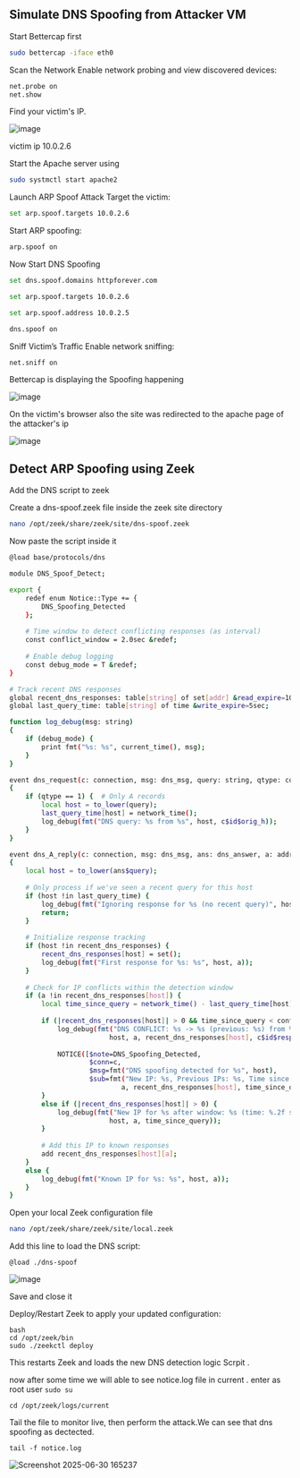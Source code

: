 ## Simulate DNS Spoofing from Attacker VM

Start Bettercap first 

```bash
sudo bettercap -iface eth0
```

Scan the Network
Enable network probing and view discovered devices:

```bash
net.probe on
net.show
```
 Find your victim's IP.

 ![image](https://github.com/user-attachments/assets/5b52ba33-122a-48bd-9870-dc5ba6f11d24)

victim ip 10.0.2.6

Start the Apache server using

```bash
sudo systmctl start apache2
```

Launch ARP Spoof Attack
 Target the victim:

```bash
set arp.spoof.targets 10.0.2.6
```
Start ARP spoofing:

```bash
arp.spoof on
```
Now Start DNS Spoofing 

```bash
set dns.spoof.domains httpforever.com
```
```bash
set arp.spoof.targets 10.0.2.6
```
```bash
set arp.spoof.address 10.0.2.5
```
```bash
dns.spoof on
```
 Sniff Victim’s Traffic
Enable network sniffing:

```
net.sniff on
```

Bettercap is displaying the Spoofing happening

![image](https://github.com/user-attachments/assets/1a06c906-be27-4439-aba6-ab03e0e99167)

On the victim's browser also the site was redirected to the apache page of the attacker's ip

![image](https://github.com/user-attachments/assets/d07e228a-faba-40b3-8ad8-98be14c720fb)

## Detect ARP Spoofing using Zeek

Add the DNS script to zeek

Create a dns-spoof.zeek file inside the zeek site directory

```bash
nano /opt/zeek/share/zeek/site/dns-spoof.zeek
```
Now paste the script inside it

```bash
@load base/protocols/dns

module DNS_Spoof_Detect;

export {
    redef enum Notice::Type += {
        DNS_Spoofing_Detected
    };
    
    # Time window to detect conflicting responses (as interval)
    const conflict_window = 2.0sec &redef;
    
    # Enable debug logging
    const debug_mode = T &redef;
}

# Track recent DNS responses
global recent_dns_responses: table[string] of set[addr] &read_expire=10sec;
global last_query_time: table[string] of time &write_expire=5sec;

function log_debug(msg: string)
{
    if (debug_mode) {
        print fmt("%s: %s", current_time(), msg);
    }
}

event dns_request(c: connection, msg: dns_msg, query: string, qtype: count, qclass: count)
{
    if (qtype == 1) {  # Only A records
        local host = to_lower(query);
        last_query_time[host] = network_time();
        log_debug(fmt("DNS query: %s from %s", host, c$id$orig_h));
    }
}

event dns_A_reply(c: connection, msg: dns_msg, ans: dns_answer, a: addr)
{
    local host = to_lower(ans$query);
    
    # Only process if we've seen a recent query for this host
    if (host !in last_query_time) {
        log_debug(fmt("Ignoring response for %s (no recent query)", host));
        return;
    }
    
    # Initialize response tracking
    if (host !in recent_dns_responses) {
        recent_dns_responses[host] = set();
        log_debug(fmt("First response for %s: %s", host, a));
    }
    
    # Check for IP conflicts within the detection window
    if (a !in recent_dns_responses[host]) {
        local time_since_query = network_time() - last_query_time[host];
        
        if (|recent_dns_responses[host]| > 0 && time_since_query < conflict_window) {
            log_debug(fmt("DNS CONFLICT: %s -> %s (previous: %s) from %s", 
                         host, a, recent_dns_responses[host], c$id$resp_h));
            
            NOTICE([$note=DNS_Spoofing_Detected,
                    $conn=c,
                    $msg=fmt("DNS spoofing detected for %s", host),
                    $sub=fmt("New IP: %s, Previous IPs: %s, Time since query: %.2f sec", 
                            a, recent_dns_responses[host], time_since_query)]);
        }
        else if (|recent_dns_responses[host]| > 0) {
            log_debug(fmt("New IP for %s after window: %s (time: %.2f sec)", 
                         host, a, time_since_query));
        }
        
        # Add this IP to known responses
        add recent_dns_responses[host][a];
    }
    else {
        log_debug(fmt("Known IP for %s: %s", host, a));
    }
}
```
Open your local Zeek configuration file 

```bash
nano /opt/zeek/share/zeek/site/local.zeek
```
Add this line to load the DNS script:

```zeek
@load ./dns-spoof
```
![image](https://github.com/user-attachments/assets/5db476d0-baef-4449-9cd4-d2eb3a9905da)

Save and close it

 Deploy/Restart Zeek to apply your updated configuration:

```
bash
cd /opt/zeek/bin
sudo ./zeekctl deploy
```
This restarts Zeek and loads the new DNS detection logic Scrpit .

now after some time we will able to see notice.log file in current .
enter as root user  `sudo su`

```
cd /opt/zeek/logs/current
```

Tail the file to monitor live, then perform the attack.We can see that dns spoofing as dectected.

```
tail -f notice.log
```

![Screenshot 2025-06-30 165237](https://github.com/user-attachments/assets/d651f948-86ba-43dd-87d1-b6c0287cfbb9)

